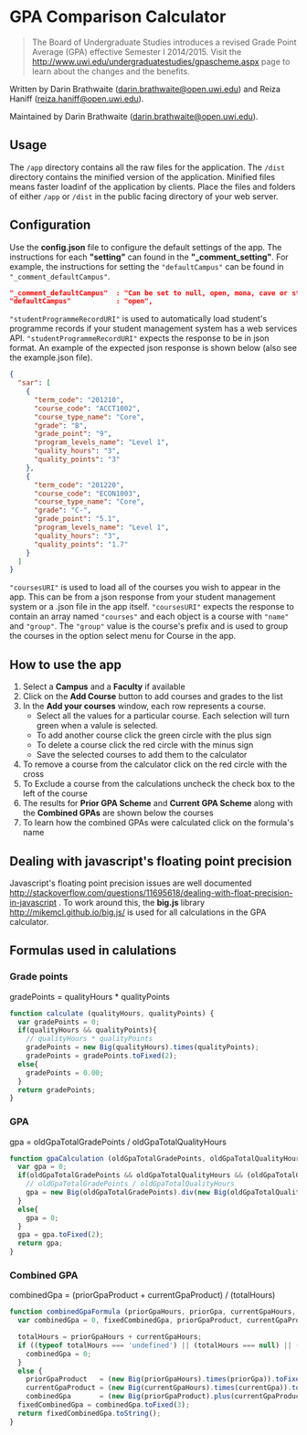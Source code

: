 # GPA Comparison Calculator

> The Board of Undergraduate Studies introduces a revised Grade Point Average (GPA) effective Semester I 2014/2015. Visit the http://www.uwi.edu/undergraduatestudies/gpascheme.aspx page to learn about the changes and the benefits.

Written by Darin Brathwaite (darin.brathwaite@open.uwi.edu) and Reiza Haniff (reiza.haniff@open.uwi.edu).

Maintained by Darin Brathwaite (darin.brathwaite@open.uwi.edu).

## Usage
The `/app` directory contains all the raw files for the application. The `/dist` directory contains the minified version of the application. Minified files means faster loadinf of the application by clients. Place the files and folders of either `/app` or `/dist` in the public facing directory of your web server.

## Configuration
Use the **config.json** file to configure the default settings of the app. The instructions for each **"setting"** can found in the **"_comment_setting"**. For example, the instructions for setting the `"defaultCampus"` can be found in `"_comment_defaultCampus"`.
```json
"_comment_defaultCampus"  : "Can be set to null, open, mona, cave or sta",
"defaultCampus"           : "open",
```

`"studentProgrammeRecordURI"` is used to automatically load student's programme records if your student management system has a web services API. `"studentProgrammeRecordURI"` expects the response to be in json format. 
An example of the expected json response is shown below (also see the example.json file).
```json
{
  "sar": [
    {
      "term_code": "201210",
      "course_code": "ACCT1002",
      "course_type_name": "Core",
      "grade": "B",
      "grade_point": "9",
      "program_levels_name": "Level 1",
      "quality_hours": "3",
      "quality_points": "3"
    },
    {
      "term_code": "201220",
      "course_code": "ECON1003",
      "course_type_name": "Core",
      "grade": "C-",
      "grade_point": "5.1",
      "program_levels_name": "Level 1",
      "quality_hours": "3",
      "quality_points": "1.7"
    }
  ]
}
```

`"coursesURI"` is used to load all of the courses you wish to appear in the app. This can be from a json response from your student management system or a .json file in the app itself. `"coursesURI"` expects the response to contain an array named `"courses"` and each object is a course with `"name"` and `"group"`. The `"group"` value is the course's prefix and is used to group the courses in the option select menu for Course in the app.

## How to use the app
1. Select a **Campus** and a **Faculty** if available
2. Click on the **Add Course** button to add courses and grades to the list
3. In the **Add your courses** window, each row represents a course. 
    * Select all the values for a particular course. Each selection will turn green when a valule is selected. 
    * To add another course click the green circle with the plus sign
    * To delete a course click the red circle with the minus sign
    * Save the selected courses to add them to the calculator
4. To remove a course from the calculator click on the red circle with the cross
5. To Exclude a course from the calculations uncheck the check box to the left of the course
6. The results for **Prior GPA Scheme** and **Current GPA Scheme** along with the **Combined GPAs** are shown below the courses
7. To learn how the combined GPAs were calculated click on the formula's name
 
## Dealing with javascript's floating point precision

Javascript's floating point precision issues are well documented http://stackoverflow.com/questions/11695618/dealing-with-float-precision-in-javascript . To work around this, the **big.js** library http://mikemcl.github.io/big.js/ is used for all calculations in the GPA calculator.

## Formulas used in calulations
### Grade points
gradePoints = qualityHours * qualityPoints
```js
function calculate (qualityHours, qualityPoints) {
  var gradePoints = 0;
  if(qualityHours && qualityPoints){
    // qualityHours * qualityPoints
    gradePoints = new Big(qualityHours).times(qualityPoints);
    gradePoints = gradePoints.toFixed(2);
  else{
    gradePoints = 0.00;
  }
  return gradePoints;
}
```
### GPA
gpa = oldGpaTotalGradePoints / oldGpaTotalQualityHours
```js
function gpaCalculation (oldGpaTotalGradePoints, oldGpaTotalQualityHours) {
  var gpa = 0;
  if(oldGpaTotalGradePoints && oldGpaTotalQualityHours && (oldGpaTotalGradePoints != 0) && (oldGpaTotalQualityHours != 0)){
    // oldGpaTotalGradePoints / oldGpaTotalQualityHours
    gpa = new Big(oldGpaTotalGradePoints).div(new Big(oldGpaTotalQualityHours));
  }
  else{
    gpa = 0;
  }
  gpa = gpa.toFixed(2);
  return gpa;
}
```
### Combined GPA
combinedGpa = (priorGpaProduct + currentGpaProduct) / (totalHours)
```js
function combinedGpaFormula (priorGpaHours, priorGpa, currentGpaHours, currentGpa) {
  var combinedGpa = 0, fixedCombinedGpa, priorGpaProduct, currentGpaProduct, totalHours;

  totalHours = priorGpaHours + currentGpaHours;
  if ((typeof totalHours === 'undefined') || (totalHours === null) || (isNaN(totalHours)) || (totalHours === 0)) {
    combinedGpa = 0;
  }
  else {
    priorGpaProduct   = (new Big(priorGpaHours).times(priorGpa)).toFixed(2);
    currentGpaProduct = (new Big(currentGpaHours).times(currentGpa)).toFixed(2);
    combinedGpa       = (new Big(priorGpaProduct).plus(currentGpaProduct)).div(new Big(totalHours));
  fixedCombinedGpa = combinedGpa.toFixed(3);
  return fixedCombinedGpa.toString();
}
```
